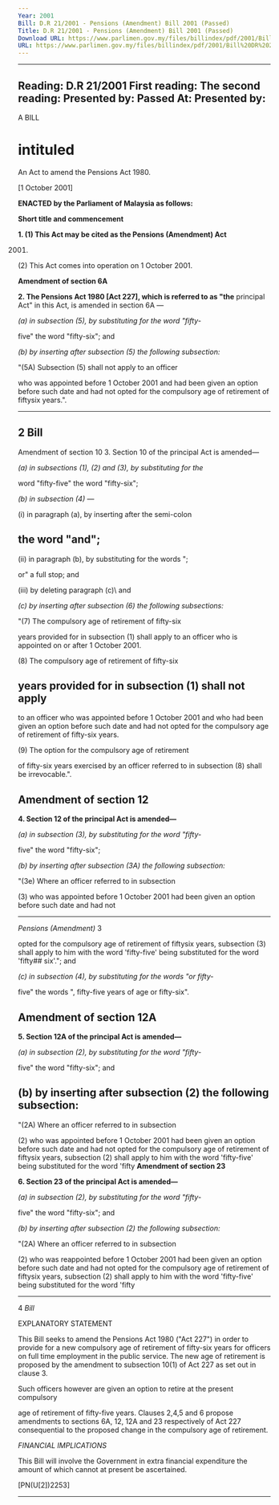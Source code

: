 ```yaml
---
Year: 2001
Bill: D.R 21/2001 - Pensions (Amendment) Bill 2001 (Passed)
Title: D.R 21/2001 - Pensions (Amendment) Bill 2001 (Passed)
Download URL: https://www.parlimen.gov.my/files/billindex/pdf/2001/Bill%20DR%2021.pdf
URL: https://www.parlimen.gov.my/files/billindex/pdf/2001/Bill%20DR%2021.pdf
---
```

---
Reading:
D.R 21/2001
First reading:
The second reading:
Presented by:
Passed At:
Presented by:
---

A BILL

# intituled

An Act to amend the Pensions Act 1980.

[1 October 2001]

**ENACTED by the Parliament of Malaysia as follows:**

**Short title and commencement**


**1. (1) This Act may be cited as the Pensions (Amendment) Act**

2001.

(2) This Act comes into operation on 1 October 2001.

**Amendment of section 6A**

**2. The Pensions Act 1980 [Act 227], which is referred to as "the**
principal Act" in this Act, is amended in section 6A —

_(a) in subsection (5), by substituting for the word "fifty-_

five" the word "fifty-six"; and

_(b) by inserting after subsection (5) the following subsection:_

"(5A) Subsection (5) shall not apply to an officer

who was appointed before 1 October 2001 and had
been given an option before such date and had not
opted for the compulsory age of retirement of fiftysix years.".


-----

## 2 Bill
 Amendment of section 10
 3. Section 10 of the principal Act is amended—

_(a) in subsections (1), (2) and (3), by substituting for the_

word "fifty-five" the word "fifty-six";

_(b) in subsection (4) —_

(i) in paragraph (a), by inserting after the semi-colon

## the word "and";

(ii) in paragraph (b), by substituting for the words ";

or" a full stop; and

(iii) by deleting paragraph (c)\ and

_(c) by inserting after subsection (6) the following subsections:_

"(7) The compulsory age of retirement of fifty-six

years provided for in subsection (1) shall apply to an
officer who is appointed on or after 1 October 2001.

(8) The compulsory age of retirement of fifty-six

## years provided for in subsection (1) shall not apply
to an officer who was appointed before 1 October
2001 and who had been given an option before such
date and had not opted for the compulsory age of
retirement of fifty-six years.

(9) The option for the compulsory age of retirement

of fifty-six years exercised by an officer referred to
in subsection (8) shall be irrevocable.".

## Amendment of section 12

**4. Section 12 of the principal Act is amended—**

_(a) in subsection (3), by substituting for the word "fifty-_

five" the word "fifty-six";

_(b) by inserting after subsection (3A) the following subsection:_

"(3e) Where an officer referred to in subsection

(3) who was appointed before 1 October 2001 had
been given an option before such date and had not


-----

_Pensions (Amendment)_ 3

opted for the compulsory age of retirement of fiftysix years, subsection (3) shall apply to him with the
word 'fifty-five' being substituted for the word 'fifty## six'."; and


_(c) in subsection (4), by substituting for the words "or fifty-_

five" the words ", fifty-five years of age or fifty-six".

## Amendment of section 12A

**5. Section 12A of the principal Act is amended—**

_(a) in subsection (2), by substituting for the word "fifty-_

five" the word "fifty-six"; and

## (b) by inserting after subsection (2) the following subsection:

"(2A) Where an officer referred to in subsection

(2) who was appointed before 1 October 2001 had
been given an option before such date and had not
opted for the compulsory age of retirement of fiftysix years, subsection (2) shall apply to him with the
word 'fifty-five' being substituted for the word 'fifty
**Amendment of section 23**

**6. Section 23 of the principal Act is amended—**

_(a) in subsection (2), by substituting for the word "fifty-_

five" the word "fifty-six"; and

_(b) by inserting after subsection (2) the following subsection:_

"(2A) Where an officer referred to in subsection

(2) who was reappointed before 1 October 2001 had
been given an option before such date and had not
opted for the compulsory age of retirement of fiftysix years, subsection (2) shall apply to him with the
word 'fifty-five' being substituted for the word 'fifty

-----

4 _Bill_

EXPLANATORY STATEMENT

This Bill seeks to amend the Pensions Act 1980 ("Act 227") in order to provide
for a new compulsory age of retirement of fifty-six years for officers on full
time employment in the public service. The new age of retirement is proposed
by the amendment to subsection 10(1) of Act 227 as set out in clause 3.

Such officers however are given an option to retire at the present compulsory

age of retirement of fifty-five years. Clauses 2,4,5 and 6 propose amendments
to sections 6A, 12, 12A and 23 respectively of Act 227 consequential to the
proposed change in the compulsory age of retirement.

_FINANCIAL_ _IMPLICATIONS_

This Bill will involve the Government in extra financial expenditure the amount
of which cannot at present be ascertained.

[PN(U[2])2253]


-----


